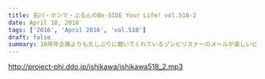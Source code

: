 ```yaml
---
title: 石川・ホンマ・ぶるんのBe-SIDE Your Life! vol.518-2
date: April 18, 2016
tags: ['2016', 'April 2016', 'vol.518']
draft: false
summary: 10周年企画よりも久しぶりに聴いてくれているゾンビリスナーのメールが楽しいビーサイメンバー。Ｔシャルデザイン、ジングルもお待ちしてます。ISHII
---
```


http://project-phi.ddo.jp/ishikawa/ishikawa518_2.mp3